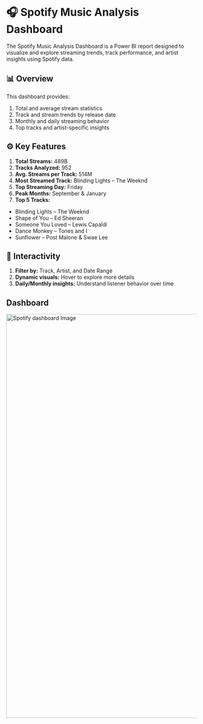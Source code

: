 # 🎧 Spotify Music Analysis Dashboard 
The Spotify Music Analysis Dashboard is a Power BI report designed to visualize and explore streaming trends, track performance, and artist insights using Spotify data.

## 📊 Overview
This dashboard provides:
1. Total and average stream statistics
2. Track and stream trends by release date
3. Monthly and daily streaming behavior
4. Top tracks and artist-specific insights

## ⚙️ Key Features
1. **Total Streams:** 489B
2. **Tracks Analyzed:** 952
3. **Avg. Streams per Track:** 514M
4. **Most Streamed Track:** Blinding Lights – The Weeknd
5. **Top Streaming Day:** Friday
6. **Peak Months:** September & January
7. **Top 5 Tracks:**
  - Blinding Lights – The Weeknd
  - Shape of You – Ed Sheeran
  - Someone You Loved – Lewis Capaldi
  - Dance Monkey – Tones and I
  - Sunflower – Post Malone & Swae Lee

## 🧭 Interactivity
1. **Filter by:** Track, Artist, and Date Range
2. **Dynamic visuals:** Hover to explore more details
3. **Daily/Monthly insights:** Understand listener behavior over time

## Dashboard

<img width="1860" height="1067" alt="Spotify dashboard Image" src="https://github.com/user-attachments/assets/9622d8bf-0607-4c0f-afea-114594587826" />


